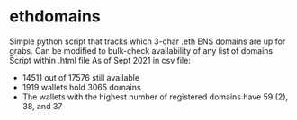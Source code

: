 # ethdomains
Simple python script that tracks which 3-char .eth ENS domains are up for grabs. Can be modified to bulk-check availability of any list of domains
Script within .html file
As of Sept 2021 in csv file: 
- 14511 out of 17576 still available
- 1919 wallets hold 3065 domains
- The wallets with the highest number of registered domains have 59 (2), 38, and 37

